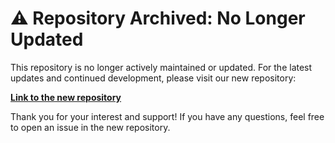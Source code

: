 # ⚠️ Repository Archived: No Longer Updated

This repository is no longer actively maintained or updated. For the latest updates and continued development, please visit our new repository:

[**Link to the new repository**](https://github.com/lbsocial/data-analysis-with-generative-ai)

Thank you for your interest and support! If you have any questions, feel free to open an issue in the new repository.
